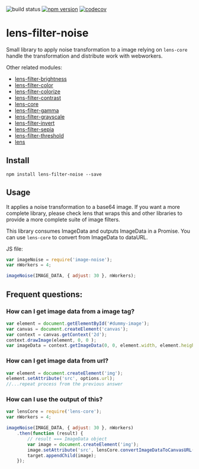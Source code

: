![build status](https://travis-ci.org/canastro/lens-filter-noise.svg?branch=master)
[![npm version](https://badge.fury.io/js/lens-filter-noise.svg)](https://badge.fury.io/js/lens-filter-noise)
[![codecov](https://codecov.io/gh/canastro/lens-filter-noise/branch/master/graph/badge.svg)](https://codecov.io/gh/canastro/lens-filter-noise)

# lens-filter-noise

Small library to apply noise transformation to a image relying on `lens-core` handle the transformation and distribute work with webworkers.

Other related modules:
* [lens-filter-brightness](https://www.npmjs.com/package/lens-filter-brightness)
* [lens-filter-color](https://www.npmjs.com/package/lens-filter-color)
* [lens-filter-colorize](https://www.npmjs.com/package/lens-filter-colorize)
* [lens-filter-contrast](https://www.npmjs.com/package/lens-filter-contrast)
* [lens-core](https://www.npmjs.com/package/lens-core)
* [lens-filter-gamma](https://www.npmjs.com/package/lens-filter-gamma)
* [lens-filter-grayscale](https://www.npmjs.com/package/lens-filter-grayscale)
* [lens-filter-invert](https://www.npmjs.com/package/lens-filter-invert)
* [lens-filter-sepia](https://www.npmjs.com/package/lens-filter-sepia)
* [lens-filter-threshold](https://www.npmjs.com/package/lens-filter-threshold)
* [lens](https://www.npmjs.com/package/lens)

## Install

```
npm install lens-filter-noise --save
```

## Usage
It applies a noise transformation to a base64 image. If you want a more complete library, please check lens that wraps this and other libraries to provide a more complete suite of image filters.

This library consumes ImageData and outputs ImageData in a Promise. You can use `lens-core` to convert from ImageData to dataURL.

JS file:
```js
var imageNoise = require('image-noise');
var nWorkers = 4;

imageNoise(IMAGE_DATA, { adjust: 30 }, nWorkers);
```

## Frequent questions:
### How can I get image data from a image tag?

```js
var element = document.getElementById('#dummy-image');
var canvas = document.createElement('canvas');
var context = canvas.getContext('2d');
context.drawImage(element, 0, 0 );
var imageData = context.getImageData(0, 0, element.width, element.height);
```

### How can I get image data from url?

```js
var element = document.createElement('img');
element.setAttribute('src', options.url);
//...repeat process from the previous answer
```

### How can I use the output of this?

```js
var lensCore = require('lens-core');
var nWorkers = 4;

imageNoise(IMAGE_DATA, { adjust: 30 }, nWorkers)
    .then(function (result) {
        // result === ImageData object
        var image = document.createElement('img');
        image.setAttribute('src', lensCore.convertImageDataToCanvasURL(imageData));
        target.appendChild(image);
    });
```
